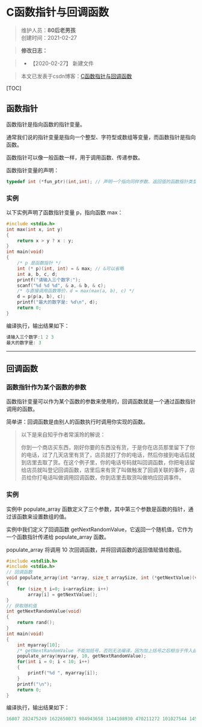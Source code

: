 # C函数指针与回调函数
>维护人员：**80后老男孩**  
>创建时间：2021-02-27  

> **修改日志：**

> - 【2020-02-27】  新建文件

>本文已发表于csdn博客：[C函数指针与回调函数](https://blog.csdn.net/weixin_41034400/article/details/114276753?spm=1001.2014.3001.5501)

[TOC]



## 函数指针

函数指针是指向函数的指针变量。

通常我们说的指针变量是指向一个整型、字符型或数组等变量，而函数指针是指向函数。

函数指针可以像一般函数一样，用于调用函数、传递参数。

函数指针变量的声明：

```c
typedef int (*fun_ptr)(int,int); // 声明一个指向同样参数、返回值的函数指针类型
```

### 实例

以下实例声明了函数指针变量 p，指向函数 max：
```c
#include <stdio.h>  
int max(int x, int y) 
{    
    return x > y ? x : y;
}  
int main(void) 
{    
    /* p 是函数指针 */    
    int (* p)(int, int) = & max; // &可以省略    
    int a, b, c, d;     
    printf("请输入三个数字:");    
    scanf("%d %d %d", & a, & b, & c);     
    /* 与直接调用函数等价，d = max(max(a, b), c) */    
    d = p(p(a, b), c);      
    printf("最大的数字是: %d\n", d);     
    return 0; 
}
```
编译执行，输出结果如下：

```c
请输入三个数字:1 2 3
最大的数字是: 3
```

------

## 回调函数

### 函数指针作为某个函数的参数



函数指针变量可以作为某个函数的参数来使用的，回调函数就是一个通过函数指针调用的函数。

简单讲：回调函数是由别人的函数执行时调用你实现的函数。

> 以下是来自知乎作者常溪玲的解说：
>
> 你到一个商店买东西，刚好你要的东西没有货，于是你在店员那里留下了你的电话，过了几天店里有货了，店员就打了你的电话，然后你接到电话后就到店里去取了货。在这个例子里，你的电话号码就叫回调函数，你把电话留给店员就叫登记回调函数，店里后来有货了叫做触发了回调关联的事件，店员给你打电话叫做调用回调函数，你到店里去取货叫做响应回调事件。

### 实例

实例中 populate_array 函数定义了三个参数，其中第三个参数是函数的指针，通过该函数来设置数组的值。

实例中我们定义了回调函数 getNextRandomValue，它返回一个随机值，它作为一个函数指针传递给 populate_array 函数。

populate_array 将调用 10 次回调函数，并将回调函数的返回值赋值给数组。
```c
#include <stdlib.h>   
#include <stdio.h>  
// 回调函数 
void populate_array(int *array, size_t arraySize, int (*getNextValue)(void)) 
{    
    for (size_t i=0; i<arraySize; i++)        
        array[i] = getNextValue(); 
}  
// 获取随机值 
int getNextRandomValue(void) 
{    
    return rand(); 
}  
int main(void) 
{    
    int myarray[10];    
    /* getNextRandomValue 不能加括号，否则无法编译，因为加上括号之后相当于传入此参数时传入了 int , 而不是函数指针*/   
    populate_array(myarray, 10, getNextRandomValue);    
    for(int i = 0; i < 10; i++)
    {        
        printf("%d ", myarray[i]);    
    }    
    printf("\n");    
    return 0;
}
```
编译执行，输出结果如下：

```c
16807 282475249 1622650073 984943658 1144108930 470211272 101027544 1457850878 1458777923 2007237709 
```


